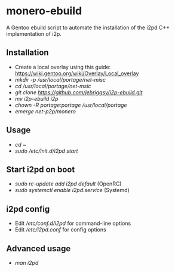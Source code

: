 # monero-ebuild
A Gentoo ebuild script to automate the installation of the i2pd C++ implementation of i2p.

## Installation
- Create a local overlay using this guide: https://wiki.gentoo.org/wiki/Overlay/Local_overlay
- *mkdir -p /usr/local/portage/net-misc*
- *cd /usr/local/portage/net-msic*
- *git clone https://github.com/jebriggsy/i2p-ebuild.git*
- *mv i2p-ebuild i2p*
- *chown -R portage:portage /usr/local/portage* 
- *emerge net-p2p/monero*

## Usage
- *cd ~*
- *sudo /etc/init.d/i2pd start*

## Start i2pd on boot
- *sudo rc-update add i2pd default* (OpenRC)
- *sudo systemctl enable i2pd.service* (Systemd)

## i2pd config
- Edit */etc/conf.d/i2pd* for command-line options
- Edit */etc/i2pd.conf* for config options

## Advanced usage
- *man i2pd*
